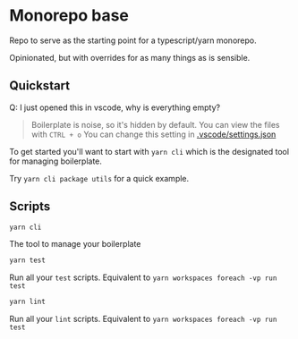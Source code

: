 # Monorepo base

Repo to serve as the starting point for a typescript/yarn monorepo.

Opinionated, but with overrides for as many things as is sensible.

## Quickstart

Q: I just opened this in vscode, why is everything empty?
  > Boilerplate is noise, so it's hidden by default. You can view the files with `CTRL + o`
  > You can change this setting in [.vscode/settings.json](.vscode/settings.json)

To get started you'll want to start with `yarn cli` which is the designated tool for managing boilerplate.

Try `yarn cli package utils` for a quick example.

## Scripts

```sh
yarn cli
```
The tool to manage your boilerplate

```sh
yarn test
```
Run all your `test` scripts. Equivalent to `yarn workspaces foreach -vp run test`

```sh
yarn lint
```
Run all your `lint` scripts. Equivalent to `yarn workspaces foreach -vp run test`
